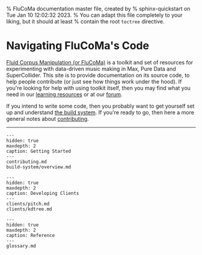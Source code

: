 % FluCoMa documentation master file, created by
%   sphinx-quickstart on Tue Jan 10 12:02:32 2023.
%   You can adapt this file completely to your liking, but it should at least
%   contain the root `toctree` directive.

Navigating FluCoMa's Code
==========================

[Fluid Corpus Manipulation (or FluCoMa)](https://flucoma.org) is a toolkit and set of resources for experimenting with data-driven music making in Max, Pure Data and SuperCollider. This site is to provide documentation on its source code, to help people contribute (or just see how things work under the hood). If you're looking for help with using toolkit itself, then you may find what you need in our [learning resources](https://learn.flucoma.org) or at our [forum](https://discourse.flucoma.org/). 

If you intend to write some code, then you probably want to get yourself set up and understand [the build system](./build-system/overview.md). If you're ready to go, then here a more general notes about [contributing](./contributing.md). 


---

```{toctree}
---
hidden: true 
maxdepth: 2
caption: Getting Started 
---
contributing.md
build-system/overview.md
```
```{toctree}
---
hidden: true
maxdepth: 2
caption: Developing Clients
---
clients/pitch.md
clients/kdtree.md
```

```{toctree}
---
hidden: true
maxdepth: 2
caption: Reference
---
glossary.md
```

<!-- * {ref}`genindex`
* {ref}`modindex`
* {ref}`search` -->

